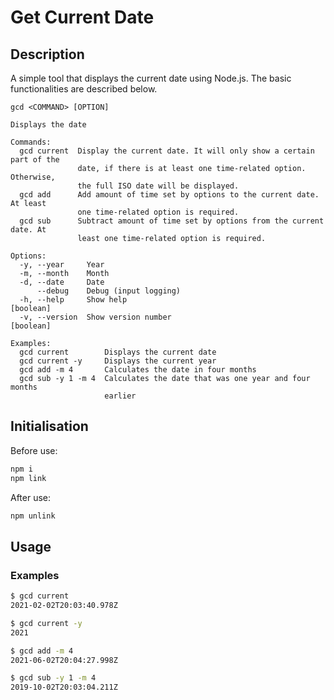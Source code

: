 
# Get Current Date

## Description
A simple tool that displays the current date using Node.js. The basic functionalities are described below.


```
gcd <COMMAND> [OPTION]

Displays the date

Commands:
  gcd current  Display the current date. It will only show a certain part of the
               date, if there is at least one time-related option. Otherwise,
               the full ISO date will be displayed.
  gcd add      Add amount of time set by options to the current date. At least
               one time-related option is required.
  gcd sub      Subtract amount of time set by options from the current date. At
               least one time-related option is required.

Options:
  -y, --year     Year
  -m, --month    Month
  -d, --date     Date
      --debug    Debug (input logging)
  -h, --help     Show help                                             [boolean]
  -v, --version  Show version number                                   [boolean]

Examples:
  gcd current        Displays the current date
  gcd current -y     Displays the current year
  gcd add -m 4       Calculates the date in four months
  gcd sub -y 1 -m 4  Calculates the date that was one year and four months
                     earlier
```

## Initialisation

Before use:
```bash
npm i
npm link
```

After use:
```bash
npm unlink
```

## Usage

### Examples

```bash
$ gcd current
2021-02-02T20:03:40.978Z
```
```bash
$ gcd current -y
2021
```
```bash
$ gcd add -m 4
2021-06-02T20:04:27.998Z
```
```bash
$ gcd sub -y 1 -m 4
2019-10-02T20:03:04.211Z
```
